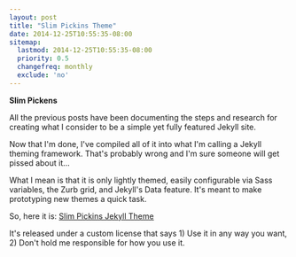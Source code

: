 ```yaml
---
layout: post
title: "Slim Pickins Theme"
date: 2014-12-25T10:55:35-08:00
sitemap:
  lastmod: 2014-12-25T10:55:35-08:00
  priority: 0.5
  changefreq: monthly
  exclude: 'no'
---
```

**Slim Pickens**

All the previous posts have been documenting the steps and research for creating what I consider to be a simple yet fully featured Jekyll site.

Now that I'm done, I've compiled all of it into what I'm calling a Jekyll theming framework. That's probably wrong and I'm sure someone will get pissed about it...

What I mean is that it is only lightly themed, easily configurable via Sass variables, the Zurb grid, and Jekyll's Data feature. It's meant to make prototyping new themes a quick task.

So, here it is: [Slim Pickins Jekyll Theme](https://github.com/chrisanthropic/slim-pickins-jekyll-theme)

It's released under a custom license that says 1) Use it in any way you want, 2) Don't hold me responsible for how you use it.


